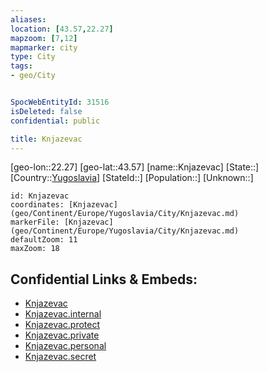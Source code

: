 ```yaml
---
aliases: 
location: [43.57,22.27]
mapzoom: [7,12] 
mapmarker: city 
type: City
tags:
- geo/City


SpocWebEntityId: 31516
isDeleted: false
confidential: public

title: Knjazevac
---
```

[geo-lon::22.27]
[geo-lat::43.57]
[name::Knjazevac]
[State::]
[Country::[Yugoslavia](geo/Continent/Europe/Yugoslavia.md)]
[StateId::]
[Population::]
[Unknown::]


```leaflet
id: Knjazevac
coordinates: [Knjazevac](geo/Continent/Europe/Yugoslavia/City/Knjazevac.md)
markerFile: [Knjazevac](geo/Continent/Europe/Yugoslavia/City/Knjazevac.md)
defaultZoom: 11 
maxZoom: 18
```


## Confidential Links & Embeds: 
- [Knjazevac](../../../../../../_public/geo/Continent/Europe/Yugoslavia/City/Knjazevac.md) 
- [Knjazevac.internal](../../../../../../_internal/geo/Continent/Europe/Yugoslavia/City/Knjazevac.internal.md) 
- [Knjazevac.protect](../../../../../../_protect/geo/Continent/Europe/Yugoslavia/City/Knjazevac.protect.md) 
- [Knjazevac.private](../../../../../../_private/geo/Continent/Europe/Yugoslavia/City/Knjazevac.private.md) 
- [Knjazevac.personal](../../../../../../_personal/geo/Continent/Europe/Yugoslavia/City/Knjazevac.personal.md) 
- [Knjazevac.secret](../../../../../../_secret/geo/Continent/Europe/Yugoslavia/City/Knjazevac.secret.md) 

